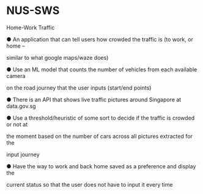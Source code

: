 # NUS-SWS

Home-Work Traffic

● An application that can tell users how crowded the traffic is (to work, or home –

similar to what google maps/waze does)

● Use an ML model that counts the number of vehicles from each available camera

on the road journey that the user inputs (start/end points)

● There is an API that shows live traffic pictures around Singapore at data.gov.sg

● Use a threshold/heuristic of some sort to decide if the traffic is crowded or not at

the moment based on the number of cars across all pictures extracted for the

input journey

● Have the way to work and back home saved as a preference and display the

current status so that the user does not have to input it every time
